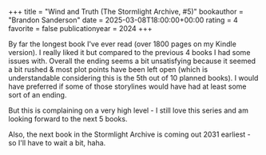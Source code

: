 +++
title = "Wind and Truth (The Stormlight Archive, #5)"
bookauthor = "Brandon Sanderson"
date = 2025-03-08T18:00:00+00:00
rating = 4
favorite = false
publicationyear = 2024
+++

By far the longest book I've ever read (over 1800 pages on my Kindle version). I really liked it but compared to the previous 4 books I had some issues with. Overall the ending seems a bit unsatisfying because it seemed a bit rushed & most plot points have been left open (which is understandable considering this is the 5th out of 10 planned books). I would have preferred if some of those storylines would have had at least some sort of an ending.

But this is complaining on a very high level - I still love this series and am looking forward to the next 5 books.

Also, the next book in the Stormlight Archive is coming out 2031 earliest - so I'll have to wait a bit, haha.